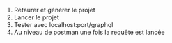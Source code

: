 ﻿1. Retaurer et générer le projet
2. Lancer le projet
3. Tester avec localhost:port/graphql
4. Au niveau de postman une fois la requête est lancée